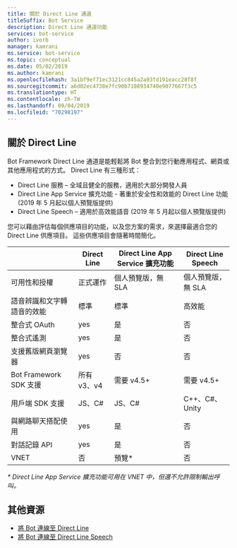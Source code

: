 ```yaml
---
title: 關於 Direct Line 通道
titleSuffix: Bot Service
description: Direct Line 通道功能
services: bot-service
author: ivorb
manager: kamrani
ms.service: bot-service
ms.topic: conceptual
ms.date: 05/02/2019
ms.author: kamrani
ms.openlocfilehash: 3a1bf9ef71ec3121cc845a2a93fd191eacc28f8f
ms.sourcegitcommit: a6d02ec4738e7fc90b7108934740e9077667f3c5
ms.translationtype: HT
ms.contentlocale: zh-TW
ms.lasthandoff: 09/04/2019
ms.locfileid: "70298197"
---
```

## <a name="about-direct-line"></a>關於 Direct Line

Bot Framework Direct Line 通道是能輕鬆將 Bot 整合到您行動應用程式、網頁或其他應用程式的方式。
Direct Line 有三種形式：
- Direct Line 服務 – 全域且健全的服務，適用於大部分開發人員
- Direct Line App Service 擴充功能 - 著重於安全性和效能的 Direct Line 功能 (2019 年 5 月起以個人預覽版提供)
- Direct Line Speech – 適用於高效能語音 (2019 年 5 月起以個人預覽版提供)

您可以藉由評估每個供應項目的功能，以及您方案的需求，來選擇最適合您的 Direct Line 供應項目。 這些供應項目會隨著時間簡化。

|                            | Direct Line | Direct Line App Service 擴充功能 | Direct Line Speech |
|----------------------------|-------------|-----------------------------------|--------------------|
| 可用性和授權    | 正式運作 | 個人預覽版，無 SLA  | 個人預覽版，無 SLA |
| 語音辨識和文字轉語音的效能 | 標準 | 標準 | 高效能 |
| 整合式 OAuth           | yes | 是 | 否 |
| 整合式遙測       | yes | 是 | 否 |
| 支援舊版網頁瀏覽器 | yes | 否 | 否 |
| Bot Framework SDK 支援 | 所有 v3、v4 | 需要 v4.5+ | 需要 v4.5+ |
| 用戶端 SDK 支援    | JS、C# | JS、C# | C++、C#、Unity |
| 與網路聊天搭配使用  | yes | 是 | 否|
| 對話記錄 API | yes | 是| 否|
| VNET | 否 | 預覽* | 否 |

_* Direct Line App Service 擴充功能可用在 VNET 中，但還不允許限制輸出呼叫。_

## <a name="addtional-resources"></a>其他資源
- [將 Bot 連線至 Direct Line](bot-service-channel-connect-directline.md)
- [將 Bot 連線至 Direct Line Speech](bot-service-channel-connect-directlinespeech.md)
